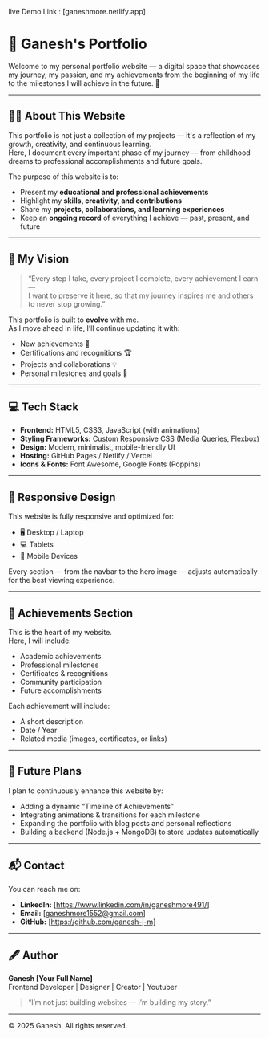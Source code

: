 live Demo Link : [ganeshmore.netlify.app]

# 🌟 Ganesh's Portfolio

Welcome to my personal portfolio website — a digital space that showcases my journey, my passion, and my achievements from the beginning of my life to the milestones I will achieve in the future. 🚀

---

## 👨‍💻 About This Website

This portfolio is not just a collection of my projects — it's a reflection of my growth, creativity, and continuous learning.  
Here, I document every important phase of my journey — from childhood dreams to professional accomplishments and future goals.

The purpose of this website is to:
- Present my **educational and professional achievements**
- Highlight my **skills, creativity, and contributions**
- Share my **projects, collaborations, and learning experiences**
- Keep an **ongoing record** of everything I achieve — past, present, and future

---

## 🧠 My Vision

> “Every step I take, every project I complete, every achievement I earn —  
> I want to preserve it here, so that my journey inspires me and others to never stop growing.”

This portfolio is built to **evolve** with me.  
As I move ahead in life, I’ll continue updating it with:
- New achievements 🎯  
- Certifications and recognitions 🏆  
- Projects and collaborations 💡  
- Personal milestones and goals 🌱  

---

## 💻 Tech Stack

- **Frontend:** HTML5, CSS3, JavaScript (with animations)
- **Styling Frameworks:** Custom Responsive CSS (Media Queries, Flexbox)
- **Design:** Modern, minimalist, mobile-friendly UI
- **Hosting:** GitHub Pages / Netlify / Vercel
- **Icons & Fonts:** Font Awesome, Google Fonts (Poppins)

---

## 📱 Responsive Design

This website is fully responsive and optimized for:
- 🖥️ Desktop / Laptop
- 💻 Tablets
- 📱 Mobile Devices

Every section — from the navbar to the hero image — adjusts automatically for the best viewing experience.

---

## 🏅 Achievements Section

This is the heart of my website.  
Here, I will include:
- Academic achievements  
- Professional milestones  
- Certificates & recognitions  
- Community participation  
- Future accomplishments  

Each achievement will include:
- A short description  
- Date / Year  
- Related media (images, certificates, or links)

---

## 🚀 Future Plans

I plan to continuously enhance this website by:
- Adding a dynamic “Timeline of Achievements”
- Integrating animations & transitions for each milestone
- Expanding the portfolio with blog posts and personal reflections
- Building a backend (Node.js + MongoDB) to store updates automatically

---

## 📬 Contact

You can reach me on:
- **LinkedIn:** [https://www.linkedin.com/in/ganeshmore491/]
- **Email:** [ganeshmore1552@gmail.com]
- **GitHub:** [https://github.com/ganesh-j-m]

---

## 🖋️ Author

**Ganesh [Your Full Name]**  
Frontend Developer | Designer | Creator | Youtuber  
> “I’m not just building websites — I’m building my story.”

---

© 2025 Ganesh. All rights reserved.
